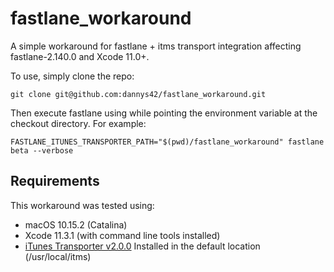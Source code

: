 # fastlane_workaround
A simple workaround for fastlane + itms transport integration affecting fastlane-2.140.0 and Xcode 11.0+.

To use, simply clone the repo:

```
git clone git@github.com:dannys42/fastlane_workaround.git
```

Then execute fastlane using while pointing the environment variable at the checkout directory.  For example:

```
FASTLANE_ITUNES_TRANSPORTER_PATH="$(pwd)/fastlane_workaround" fastlane beta --verbose
```


## Requirements

This workaround was tested using:

 - macOS 10.15.2 (Catalina)
 - Xcode 11.3.1  (with command line tools installed)
 - [iTunes Transporter v2.0.0](https://help.apple.com/itc/transporteruserguide/en.lproj/static.html)
     Installed in the default location (/usr/local/itms)

